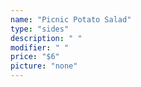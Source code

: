 ```yaml
---
name: "Picnic Potato Salad"
type: "sides"
description: " "
modifier: " "
price: "$6"
picture: "none"
---
```

